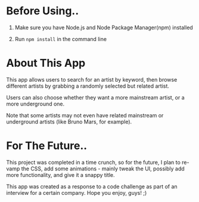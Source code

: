 # Before Using..

1. Make sure you have Node.js and Node Package Manager(npm) installed

2. Run `npm install` in the command line

# About This App

This app allows users to search for an artist by keyword, then browse different artists by grabbing a randomly selected but related artist.

Users can also choose whether they want a more mainstream artist, or a more underground one. 

Note that some artists may not even have related mainstream or underground artists (like Bruno Mars, for example).

# For The Future..

This project was completed in a time crunch, so for the future, I plan to re-vamp the CSS, add some animations - mainly tweak the UI, possibly add more functionality, and give it a snappy title.

This app was created as a response to a code challenge as part of an interview for a certain company. Hope you enjoy, guys! ;)